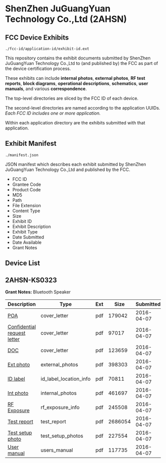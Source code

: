 # ShenZhen JuGuangYuan Technology Co.,Ltd (2AHSN)
## FCC Device Exhibits

```
./fcc-id/application-id/exhibit-id.ext
```

This repository contains the exhibit documents submitted by ShenZhen JuGuangYuan Technology Co.,Ltd to (and published by) the FCC as part of the device certification process.

These exhibits can include **internal photos**, **external photos**, **RF test reports**, **block diagrams**, **operational descriptions**, **schematics**, **user manuals**, and various **correspondence**.

The top-level directories are sliced by the FCC ID of each device.

The second-level directories are named according to the application UUIDs. *Each FCC ID includes one or more application.*

Within each application directory are the exhibits submitted with that application. 

## Exhibit Manifest

```
./manifest.json
```

JSON manifest which describes each exhibit submitted by ShenZhen JuGuangYuan Technology Co.,Ltd and published by the FCC.

- FCC ID
- Grantee Code
- Product Code
- MD5
- Path
- File Extension
- Content Type
- Size
- Exhibit ID
- Exhibit Description
- Exhibit Type
- Date Submitted
- Date Available
- Grant Notes

## Device List
## 2AHSN-KS0323
**Grant Notes:** Bluetooth Speaker

| Description | Type | Ext | Size | Submitted | Available |
| ----------- | ---- | --- | ---- | --------- | --------- |
| [POA](2AHSN-KS0323/7206f8cb7059ef18dc2fcc30468530ef/2953640.pdf) | cover_letter | pdf | 179042 | 2016-04-07 | 2016-04-08 |
| [Confidential request letter](2AHSN-KS0323/7206f8cb7059ef18dc2fcc30468530ef/2953641.pdf) | cover_letter | pdf | 97017 | 2016-04-07 | 2016-04-08 |
| [DOC](2AHSN-KS0323/7206f8cb7059ef18dc2fcc30468530ef/2953642.pdf) | cover_letter | pdf | 123659 | 2016-04-07 | 2016-04-08 |
| [Ext photo](2AHSN-KS0323/7206f8cb7059ef18dc2fcc30468530ef/2953646.pdf) | external_photos | pdf | 398303 | 2016-04-07 | 2016-04-08 |
| [ID label](2AHSN-KS0323/7206f8cb7059ef18dc2fcc30468530ef/2953648.pdf) | id_label_location_info | pdf | 70811 | 2016-04-07 | 2016-04-08 |
| [Int photo](2AHSN-KS0323/7206f8cb7059ef18dc2fcc30468530ef/2953647.pdf) | internal_photos | pdf | 461697 | 2016-04-07 | 2016-04-08 |
| [RF Exposure](2AHSN-KS0323/7206f8cb7059ef18dc2fcc30468530ef/2953643.pdf) | rf_exposure_info | pdf | 245508 | 2016-04-07 | 2016-04-08 |
| [Test report](2AHSN-KS0323/7206f8cb7059ef18dc2fcc30468530ef/2953644.pdf) | test_report | pdf | 2686054 | 2016-04-07 | 2016-04-08 |
| [Test setup photo](2AHSN-KS0323/7206f8cb7059ef18dc2fcc30468530ef/2953645.pdf) | test_setup_photos | pdf | 227554 | 2016-04-07 | 2016-04-08 |
| [User manual](2AHSN-KS0323/7206f8cb7059ef18dc2fcc30468530ef/2953649.pdf) | users_manual | pdf | 117735 | 2016-04-07 | 2016-04-08 |
